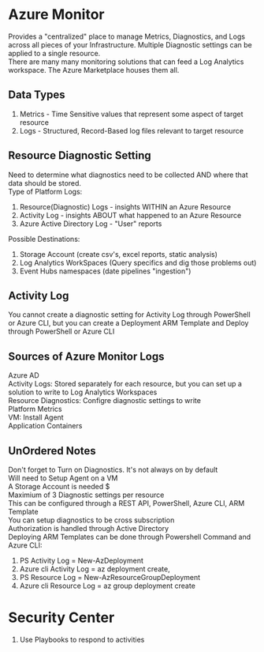 # Azure Monitor
Provides a "centralized" place to manage Metrics, Diagnostics, and Logs across all pieces of your Infrastructure.  Multiple Diagnostic settings can be applied to a single resource.  
There are many many monitoring solutions that can feed a Log Analytics workspace. The Azure Marketplace houses them all.


## Data Types 
1) Metrics - Time Sensitive values that represent some aspect of target resource
2) Logs - Structured, Record-Based log files relevant to target resource 

## Resource Diagnostic Setting
Need to determine what diagnostics need to be collected AND where that data should be stored.  
Type of Platform Logs:  
1) Resource(Diagnostic) Logs - insights WITHIN an Azure Resource  
2) Activity Log - insights ABOUT what happened to an Azure Resource  
3) Azure Active Directory Log - "User" reports  

Possible Destinations:  
1) Storage Account (create csv's, excel reports, static analysis)
2) Log Analytics WorkSpaces (Query specifics and dig those problems out)
3) Event Hubs namespaces (date pipelines "ingestion")  


## Activity Log  
You cannot create a diagnostic setting for Activity Log through PowerShell or Azure CLI, but you can create a Deployment ARM Template and Deploy through PowerShell or Azure CLI  

## Sources of Azure Monitor Logs  
Azure AD  
Activity Logs: Stored separately for each resource, but you can set up a solution to write to Log Analytics Workspaces  
Resource Diagnostics: Configre diagnostic settings to write  
Platform Metrics  
VM: Install Agent  
Application
Containers



## UnOrdered Notes
Don't forget to Turn on Diagnostics.  It's not always on by default  
Will need to Setup Agent on a VM  
A Storage Account is needed $  
Maximium of 3 Diagnostic settings per resource  
This can be configured through a REST API, PowerShell, Azure CLI, ARM Template  
You can setup diagnostics to be cross subscription  
Authorization is handled through Active Directory  
Deploying ARM Templates can be done through Powershell Command and Azure CLI:  
1) PS Activity Log = New-AzDeployment
2) Azure cli Activity Log = az deployment create,
3) PS Resource Log = New-AzResourceGroupDeployment
4) Azure cli Resource Log = az group deployment create  


# Security Center
1) Use Playbooks to respond to activities




